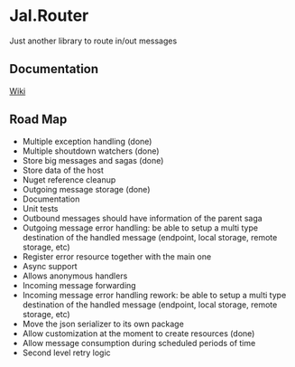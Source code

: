 # Jal.Router
Just another library to route in/out messages
## Documentation
[Wiki](https://github.com/raulnq/Jal.Router/wiki/10.-Home)
## Road Map
* Multiple exception handling (done)
* Multiple shoutdown watchers (done)
* Store big messages and sagas (done)
* Store data of the host
* Nuget reference cleanup
* Outgoing message storage (done)
* Documentation
* Unit tests
* Outbound messages should have information of the parent saga
* Outgoing message error handling: be able to setup a multi type destination of the handled message (endpoint, local storage, remote storage, etc)
* Register error resource together with the main one
* Async support
* Allows anonymous handlers
* Incoming message forwarding
* Incoming message error handling rework: be able to setup a multi type destination of the handled message (endpoint, local storage, remote storage, etc)
* Move the json serializer to its own package
* Allow customization at the moment to create resources (done)
* Allow message consumption during scheduled periods of time
* Second level retry logic